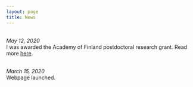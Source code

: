 ```yaml
---
layout: page
title: News
---
```


<br> *May 12, 2020* <br/>
I was awarded the Academy of Finland postdoctoral research grant. Read more [here](https://www.aka.fi/en/about-us/scientists-behind-the-research/postdoctoral-researchers/).

<br> *March 15, 2020* <br/>
Webpage launched.


<br>
